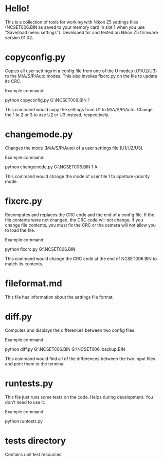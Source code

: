 # Hello!
This is a collection of tools for working with Nikon Z5 settings files (NCSET006.BIN as saved to your memory card in slot 1 when you use "Save/load menu settings").
Developed for and tested on Nikon Z5 firmware version 01.02.


# copyconfig.py
Copies all user settings in a config file from one of the U modes (U1/U2/U3) to the M/A/S/P/Auto modes. This also invokes fixcrc.py on the file to update its CRC.

Example command:

python copyconfig.py G:\NCSET006.BIN 1

This command would copy the settings from U1 to M/A/S/P/Auto. Change the 1 to 2 or 3 to use U2 or U3 instead, respectively.


# changemode.py
Changes the mode (M/A/S/P/Auto) of a user settings file (U1/U2/U3).

Example command:

python changemode.py G:\NCSET006.BIN 1 A

This command would change the mode of user file 1 to aperture-priority mode.


# fixcrc.py
Recomputes and replaces the CRC code and the end of a config file. If the file contents were not changed, the CRC code will not change. If you change file contents, you must fix the CRC or the camera will not allow you to load the file.

Example command:

python fixcrc.py G:\NCSET006.BIN

This command would change the CRC code at the end of NCSET006.BIN to match its contents.


# fileformat.md
This file has information about the settings file format.


# diff.py
Computes and displays the differences between two config files.

Example command:

python diff.py G:\NCSET006.BIN G:\NCSET006_backup.BIN

This command would find all of the differences between the two input files and print them to the terminal.


# runtests.py
This file just runs some tests on the code. Helps during development. You don't need to use it.

Example command:

python runtests.py


# tests directory
Contains unit test resources.
